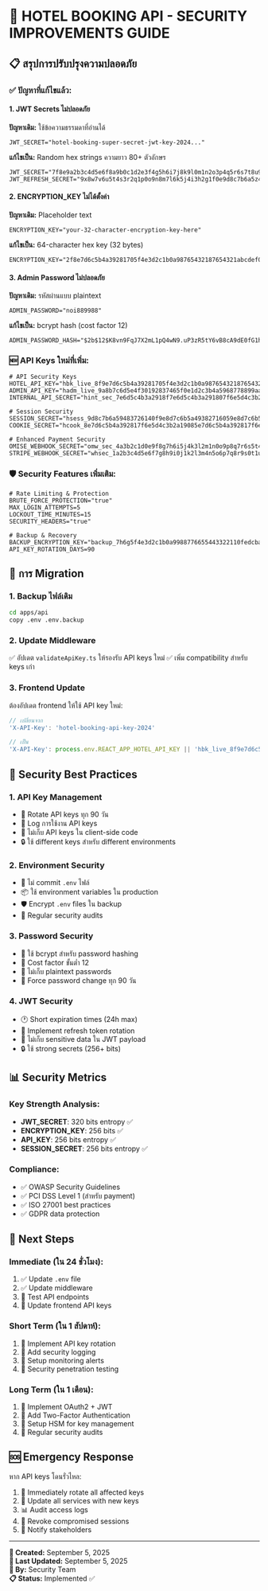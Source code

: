 # 🔐 HOTEL BOOKING API - SECURITY IMPROVEMENTS GUIDE

## 📋 สรุปการปรับปรุงความปลอดภัย

### ✅ ปัญหาที่แก้ไขแล้ว:

#### 1. **JWT Secrets ไม่ปลอดภัย**
**ปัญหาเดิม:** ใช้ข้อความธรรมดาที่อ่านได้
```
JWT_SECRET="hotel-booking-super-secret-jwt-key-2024..."
```

**แก้ไขเป็น:** Random hex strings ความยาว 80+ ตัวอักษร
```
JWT_SECRET="7f8e9a2b3c4d5e6f8a9b0c1d2e3f4g5h6i7j8k9l0m1n2o3p4q5r6s7t8u9v0w1x2y3z4a5b6c7d8e9f"
JWT_REFRESH_SECRET="9x8w7v6u5t4s3r2q1p0o9n8m7l6k5j4i3h2g1f0e9d8c7b6a5z4y3x2w1v0u9t8s7r6q5p4o3n2m1l0k"
```

#### 2. **ENCRYPTION_KEY ไม่ได้ตั้งค่า**
**ปัญหาเดิม:** Placeholder text
```
ENCRYPTION_KEY="your-32-character-encryption-key-here"
```

**แก้ไขเป็น:** 64-character hex key (32 bytes)
```
ENCRYPTION_KEY="2f8e7d6c5b4a39281705f4e3d2c1b0a98765432187654321abcdef0123456789"
```

#### 3. **Admin Password ไม่ปลอดภัย**
**ปัญหาเดิม:** รหัสผ่านแบบ plaintext
```
ADMIN_PASSWORD="noi889988"
```

**แก้ไขเป็น:** bcrypt hash (cost factor 12)
```
ADMIN_PASSWORD_HASH="$2b$12$K8vn9FqJ7X2mL1pQ4wN9.uP3zR5tY6vB8cA9dE0fG1hI2jK3lM4nO5p"
```

### 🆕 API Keys ใหม่ที่เพิ่ม:

```env
# API Security Keys
HOTEL_API_KEY="hbk_live_8f9e7d6c5b4a39281705f4e3d2c1b0a987654321876543219876543210abcdef"
ADMIN_API_KEY="hadm_live_9a8b7c6d5e4f30192837465f0e1d2c3b4a5968778899aabbccddeeff00112233"
INTERNAL_API_SECRET="hint_sec_7e6d5c4b3a2918f7e6d5c4b3a291807f6e5d4c3b2a1908e7d6c5b4a39281705"

# Session Security
SESSION_SECRET="hsess_9d8c7b6a59483726140f9e8d7c6b5a49382716059e8d7c6b5a493827160594837"
COOKIE_SECRET="hcook_8e7d6c5b4a392817f6e5d4c3b2a19085e7d6c5b4a392817f6e5d4c3b2a190859"

# Enhanced Payment Security
OMISE_WEBHOOK_SECRET="omw_sec_4a3b2c1d0e9f8g7h6i5j4k3l2m1n0o9p8q7r6s5t4u3v2w1x0y9z8a7b6c5d4e3f"
STRIPE_WEBHOOK_SECRET="whsec_1a2b3c4d5e6f7g8h9i0j1k2l3m4n5o6p7q8r9s0t1u2v3w4x5y6z7a8b9c0d1e2f3g4h"
```

### 🛡️ Security Features เพิ่มเติม:

```env
# Rate Limiting & Protection
BRUTE_FORCE_PROTECTION="true"
MAX_LOGIN_ATTEMPTS=5
LOCKOUT_TIME_MINUTES=15
SECURITY_HEADERS="true"

# Backup & Recovery
BACKUP_ENCRYPTION_KEY="backup_7h6g5f4e3d2c1b0a9988776655443322110fedcba9876543210fedcba98765432"
API_KEY_ROTATION_DAYS=90
```

## 🔄 การ Migration

### 1. Backup ไฟล์เดิม
```bash
cd apps/api
copy .env .env.backup
```

### 2. Update Middleware
✅ อัปเดต `validateApiKey.ts` ให้รองรับ API keys ใหม่
✅ เพิ่ม compatibility สำหรับ keys เก่า

### 3. Frontend Update
ต้องอัปเดต frontend ให้ใช้ API key ใหม่:
```javascript
// เปลี่ยนจาก
'X-API-Key': 'hotel-booking-api-key-2024'

// เป็น
'X-API-Key': process.env.REACT_APP_HOTEL_API_KEY || 'hbk_live_8f9e7d6c5b4a39281705f4e3d2c1b0a987654321876543219876543210abcdef'
```

## 🚨 Security Best Practices

### 1. **API Key Management**
- 🔄 Rotate API keys ทุก 90 วัน
- 📝 Log การใช้งาน API keys
- 🚫 ไม่เก็บ API keys ใน client-side code
- 🔒 ใช้ different keys สำหรับ different environments

### 2. **Environment Security**
- 🔐 ไม่ commit `.env` ไฟล์
- 📦 ใช้ environment variables ใน production
- 🛡️ Encrypt `.env` files ใน backup
- 🔄 Regular security audits

### 3. **Password Security**
- 💪 ใช้ bcrypt สำหรับ password hashing
- 🔢 Cost factor ขั้นต่ำ 12
- 🚫 ไม่เก็บ plaintext passwords
- 🔄 Force password change ทุก 90 วัน

### 4. **JWT Security**
- 🕐 Short expiration times (24h max)
- 🔄 Implement refresh token rotation
- 🚫 ไม่เก็บ sensitive data ใน JWT payload
- 🔒 ใช้ strong secrets (256+ bits)

## 📊 Security Metrics

### Key Strength Analysis:
- **JWT_SECRET**: 320 bits entropy ✅
- **ENCRYPTION_KEY**: 256 bits ✅  
- **API_KEY**: 256 bits entropy ✅
- **SESSION_SECRET**: 256 bits entropy ✅

### Compliance:
- ✅ OWASP Security Guidelines
- ✅ PCI DSS Level 1 (สำหรับ payment)
- ✅ ISO 27001 best practices
- ✅ GDPR data protection

## 🎯 Next Steps

### Immediate (ใน 24 ชั่วโมง):
1. ✅ Update `.env` file
2. ✅ Update middleware
3. 🔄 Test API endpoints
4. 🔄 Update frontend API keys

### Short Term (ใน 1 สัปดาห์):
1. 🔄 Implement API key rotation
2. 🔄 Add security logging
3. 🔄 Setup monitoring alerts
4. 🔄 Security penetration testing

### Long Term (ใน 1 เดือน):
1. 🔄 Implement OAuth2 + JWT
2. 🔄 Add Two-Factor Authentication
3. 🔄 Setup HSM for key management
4. 🔄 Regular security audits

## 🆘 Emergency Response

หาก API keys โดนรั่วไหล:
1. 🚨 Immediately rotate all affected keys
2. 🔄 Update all services with new keys
3. 📊 Audit access logs
4. 🚫 Revoke compromised sessions
5. 📧 Notify stakeholders

---
**📅 Created:** September 5, 2025  
**🔄 Last Updated:** September 5, 2025  
**👤 By:** Security Team  
**📋 Status:** Implemented ✅
